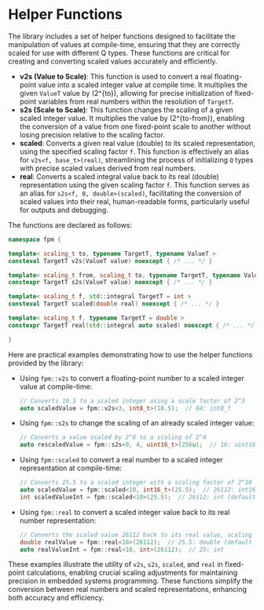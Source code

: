 # Helper Functions

The library includes a set of helper functions designed to facilitate the manipulation of values at compile-time, ensuring that they are correctly scaled for use with different Q types. These functions are critical for creating and converting scaled values accurately and efficiently.

- **v2s (Value to Scale)**: This function is used to convert a real floating-point value into a scaled integer value at compile time. It multiplies the given `ValueT` value by \(2^{to}\), allowing for precise initialization of fixed-point variables from real numbers within the resolution of `TargetT`.
- **s2s (Scale to Scale)**: This function changes the scaling of a given scaled integer value. It multiplies the value by \(2^{to-from}\), enabling the conversion of a value from one fixed-point scale to another without losing precision relative to the scaling factor.
- **scaled**: Converts a given real value (double) to its scaled representation, using the specified scaling factor `f`. This function is effectively an alias for `v2s<f, base_t>(real)`, streamlining the process of initializing `Q` types with precise scaled values derived from real numbers.
- **real**: Converts a scaled integral value back to its real (double) representation using the given scaling factor `f`. This function serves as an alias for `s2s<f, 0, double>(scaled)`, facilitating the conversion of scaled values into their real, human-readable forms, particularly useful for outputs and debugging.

The functions are declared as follows:

```cpp
namespace fpm {

template< scaling_t to, typename TargetT, typename ValueT >
consteval TargetT v2s(ValueT value) noexcept { /* ... */ }

template< scaling_t from, scaling_t to, typename TargetT, typename ValueT >
constexpr TargetT s2s(ValueT value) noexcept { /* ... */ }

template< scaling_t f, std::integral TargetT = int >
consteval TargetT scaled(double real) noexcept { /* ... */ }

template< scaling_t f, typename TargetT = double >
constexpr TargetT real(std::integral auto scaled) noexcept { /* ... */ }

}
```

Here are practical examples demonstrating how to use the helper functions provided by the library:

- Using `fpm::v2s` to convert a floating-point number to a scaled integer value at compile-time:
  ```cpp
  // Converts 10.5 to a scaled integer using a scale factor of 2^3
  auto scaledValue = fpm::v2s<3, int8_t>(10.5);  // 84: int8_t
  ```

- Using `fpm::s2s` to change the scaling of an already scaled integer value:
  ```cpp
  // Converts a value scaled by 2^8 to a scaling of 2^4
  auto rescaledValue = fpm::s2s<8, 4, uint16_t>(256u);  // 16: uint16_t
  ```

- Using `fpm::scaled` to convert a real number to a scaled integer representation at compile-time:
  ```cpp
  // Converts 25.5 to a scaled integer with a scaling factor of 2^10
  auto scaledValue = fpm::scaled<10, int16_t>(25.5);  // 26112: int16_t
  int scaledValueInt = fpm::scaled<10>(25.5);  // 26112: int (default type)
  ```

- Using `fpm::real` to convert a scaled integer value back to its real number representation:
  ```cpp
  // Converts the scaled value 26112 back to its real value, scaling f=10
  double realValue = fpm::real<10>(26112);  // 25.5: double (default type)
  auto realValueInt = fpm::real<10, int>(26112);  // 25: int
  ```

These examples illustrate the utility of `v2s`, `s2s`, `scaled`, and `real` in fixed-point calculations, enabling crucial scaling adjustments for maintaining precision in embedded systems programming. These functions simplify the conversion between real numbers and scaled representations, enhancing both accuracy and efficiency.

